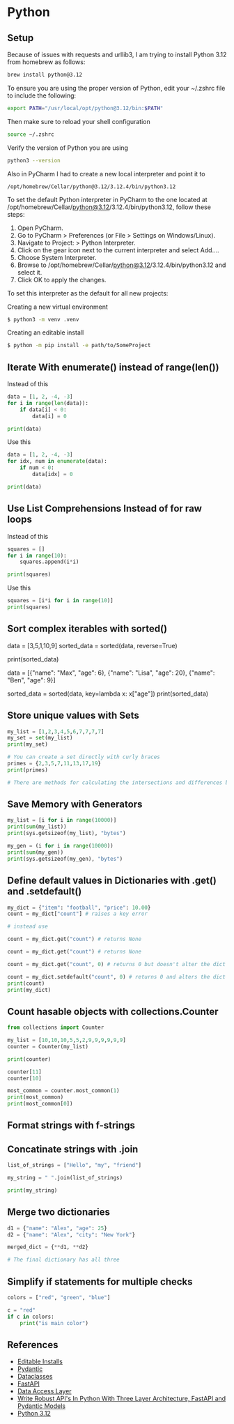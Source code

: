 # Python

## Setup

Because of issues with requests and urllib3, I am trying to install
Python 3.12 from homebrew as follows:

```bash
brew install python@3.12
```

To ensure you are using the proper version of Python, edit your ~/.zshrc file
to include the following:

```bash
export PATH="/usr/local/opt/python@3.12/bin:$PATH"
```

Then make sure to reload your shell configuration

```bash
source ~/.zshrc
```

Verify the version of Python you are using

```bash
python3 --version
```

Also in PyCharm I had to create a new local interpreter and point it to

```/opt/homebrew/Cellar/python@3.12/3.12.4/bin/python3.12```

To set the default Python interpreter in PyCharm to the one located at /opt/homebrew/Cellar/python@3.12/3.12.4/bin/python3.12, follow these steps:

1. Open PyCharm.
2. Go to PyCharm > Preferences (or File > Settings on Windows/Linux).
3. Navigate to Project: <Your Project Name> > Python Interpreter.
4. Click on the gear icon next to the current interpreter and select Add....
5. Choose System Interpreter.
6. Browse to /opt/homebrew/Cellar/python@3.12/3.12.4/bin/python3.12 and select it.
7. Click OK to apply the changes.

To set this interpreter as the default for all new projects:


Creating a new virtual environment

```bash
$ python3 -m venv .venv
```

Creating an editable install

```bash
$ python -m pip install -e path/to/SomeProject
```

## Iterate With enumerate() instead of range(len())

Instead of this

```python
data = [1, 2, -4, -3]
for i in range(len(data)):
    if data[i] < 0:
        data[i] = 0

print(data)
```

Use this

```python
data = [1, 2, -4, -3]
for idx, num in enumerate(data):
    if num < 0:
        data[idx] = 0

print(data)
```

## Use List Comprehensions Instead of for raw loops

Instead of this

```python
squares = []
for i in range(10):
    squares.append(i*i)

print(squares)
```

Use this

```python
squares = [i*i for i in range(10)]
print(squares)
```

## Sort complex iterables with sorted()

data = [3,5,1,10,9]
sorted_data = sorted(data, reverse=True)

print(sorted_data)

data = [{"name": "Max", "age": 6},
        {"name": "Lisa", "age": 20},
        {"name": "Ben", "age": 9}]

sorted_data = sorted(data, key=lambda x: x["age"])
print(sorted_data)


## Store unique values with Sets

```python
my_list = [1,2,3,4,5,6,7,7,7,7]
my_set = set(my_list)
print(my_set)

# You can create a set directly with curly braces
primes = {2,3,5,7,11,13,17,19}
print(primes)

# There are methods for calculating the intersections and differences between sets.
```

## Save Memory with Generators

```python
my_list = [i for i in range(10000)]
print(sum(my_list))
print(sys.getsizeof(my_list), "bytes")

my_gen = (i for i in range(10000))
print(sum(my_gen))
print(sys.getsizeof(my_gen), "bytes")
```

## Define default values in Dictionaries with .get() and .setdefault()

```python
my_dict = {"item": "football", "price": 10.00}
count = my_dict["count"] # raises a key error

# instead use

count = my_dict.get("count") # returns None

count = my_dict.get("count") # returns None

count = my_dict.get("count", 0) # returns 0 but doesn't alter the dict

count = my_dict.setdefault("count", 0) # returns 0 and alters the dict
print(count)
print(my_dict)
```

## Count hasable objects with collections.Counter

```python
from collections import Counter

my_list = [10,10,10,5,5,2,9,9,9,9,9,9]
counter = Counter(my_list)

print(counter)

counter[11]
counter[10]

most_common = counter.most_common(1)
print(most_common)
print(most_common[0])
```

## Format strings with f-strings

## Concatinate strings with .join

```python
list_of_strings = ["Hello", "my", "friend"]

my_string = " ".join(list_of_strings)

print(my_string)
```

## Merge two dictionaries

```python
d1 = {"name": "Alex", "age": 25}
d2 = {"name": "Alex", "city": "New York"}

merged_dict = {**d1, **d2}

# The final dictionary has all three
```

## Simplify if statements for multiple checks

```python
colors = ["red", "green", "blue"]

c = "red"
if c in colors:
    print("is main color")
```

## References

- [Editable Installs](https://pip.pypa.io/en/stable/topics/local-project-installs/#editable-installs)
- [Pydantic](./pydantic.md)
- [Dataclasses](./dataclasses.md)
- [FastAPI](./fastapi.md)
- [Data Access Layer](./dal.md)
- [Write Robust API's In Python With Three Layer Architecture, FastAPI and Pydantic Models](https://medium.com/@yashika51/write-robust-apis-in-python-with-three-layer-architecture-fastapi-and-pydantic-models-3ef20940869c)
- [Python 3.12](https://www.python.org/downloads/release/python-312/)
